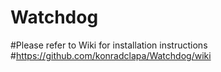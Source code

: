 # Watchdog
#Please refer to Wiki for installation instructions
#https://github.com/konradclapa/Watchdog/wiki
